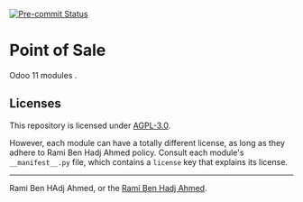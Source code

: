 
[![Pre-commit Status](https://github.com/OCA/pos/actions/workflows/pre-commit.yml/badge.svg?branch=11.0)](https://github.com/Ramibha/odoo/actions/workflows/pre-commit.yml?query=branch%3A11.0)

[//]: # ([![codecov]&#40;https://codecov.io/gh/OCA/pos/branch/11.0/graph/badge.svg&#41;]&#40;https://codecov.io/gh/OCA/pos&#41;)

<!-- /!\ do not modify above this line -->

# Point of Sale

Odoo 11 modules .

<!-- /!\ do not modify below this line -->

<!-- prettier-ignore-start -->

[//]: # (addons)

## Licenses

This repository is licensed under [AGPL-3.0](LICENSE).

However, each module can have a totally different license, as long as they adhere to Rami Ben Hadj Ahmed
policy. Consult each module's `__manifest__.py` file, which contains a `license` key
that explains its license.

----
Rami Ben HAdj Ahmed, or the [Rami Ben Hadj Ahmed](http://ramy.tn).

